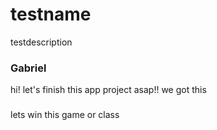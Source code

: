 # testname
testdescription

### Gabriel
hi! let's finish this app project asap!! we got this 



###
lets win this game or class